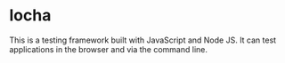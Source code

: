 # locha
 This is a testing framework built with JavaScript and Node JS. It can test applications in the browser and via the command line. 
